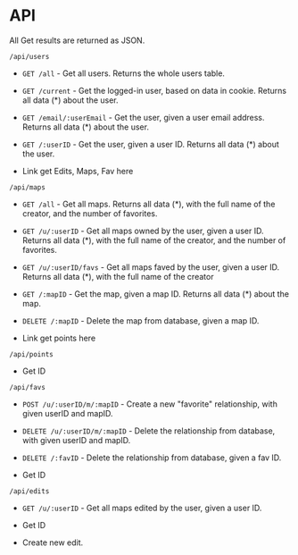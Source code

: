 # API

All Get results are returned as JSON.


```/api/users```

- ```GET /all``` - Get all users.
Returns the whole users table.

- ```GET /current``` - Get the logged-in user, based on data in cookie.
Returns all data (*) about the user.

- ```GET /email/:userEmail``` - Get the user, given a user email address.
Returns all data (*) about the user.

- ```GET /:userID``` - Get the user, given a user ID.
Returns all data (*) about the user.

- Link get Edits, Maps, Fav here


```/api/maps```

- ```GET /all``` - Get all maps.
Returns all data (*), with the full name of the creator, and the number of favorites.

- ```GET /u/:userID``` - Get all maps owned by the user, given a user ID.
Returns all data (*), with the full name of the creator, and the number of favorites.

- ```GET /u/:userID/favs``` - Get all maps faved by the user, given a user ID.
Returns all data (*), with the full name of the creator

- ```GET /:mapID``` - Get the map, given a map ID.
Returns all data (*) about the map.

- ```DELETE /:mapID``` - Delete the map from database, given a map ID.

- Link get points here


```/api/points```

- Get ID


```/api/favs```

- ```POST /u/:userID/m/:mapID``` - Create a new "favorite" relationship, with given userID and mapID.

- ```DELETE /u/:userID/m/:mapID``` - Delete the relationship from database, with given userID and mapID.

- ```DELETE /:favID``` - Delete the relationship from database, given a fav ID.

- Get ID


```/api/edits```

- ```GET /u/:userID``` - Get all maps edited by the user, given a user ID.

- Get ID

- Create new edit.





